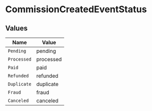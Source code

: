 # CommissionCreatedEventStatus


## Values

| Name        | Value       |
| ----------- | ----------- |
| `Pending`   | pending     |
| `Processed` | processed   |
| `Paid`      | paid        |
| `Refunded`  | refunded    |
| `Duplicate` | duplicate   |
| `Fraud`     | fraud       |
| `Canceled`  | canceled    |